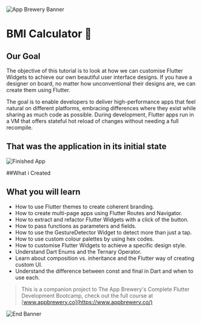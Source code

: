 ![App Brewery Banner](https://github.com/londonappbrewery/Images/blob/master/AppBreweryBanner.png)


# BMI Calculator 💪

## Our Goal


The objective of this tutorial is to look at how we can customise Flutter Widgets to achieve our own beautiful user interface designs. If you have a designer on board, no matter how unconventional their designs are, we can create them using Flutter. 

The goal is to enable developers to deliver high-performance apps that feel natural on different platforms, embracing differences where they exist while sharing as much code as possible. During development, Flutter apps run in a VM that offers stateful hot reload of changes without needing a full recompile.
## That was the application in its initial state

![Finished App](https://github.com/londonappbrewery/Images/blob/master/bmi-calc-demo.gif)

##What i Created
## What you will learn

- How to use Flutter themes to create coherent branding. 
- How to create multi-page apps using Flutter Routes and Navigator.
- How to extract and refactor Flutter Widgets with a click of the button. 
- How to pass functions as parameters and fields.
- How to use the GestureDetector Widget to detect more than just a tap.
- How to use custom colour palettes by using hex codes.
- How to customise Flutter Widgets to achieve a specific design style.
- Understand Dart Enums and the Ternary Operator.
- Learn about composition vs. inheritance and the Flutter way of creating custom UI.
- Understand the difference between const and final in Dart and when to use each.

>This is a companion project to The App Brewery's Complete Flutter Development Bootcamp, check out the full course at [www.appbrewery.co](https://www.appbrewery.co/)

![End Banner](https://github.com/londonappbrewery/Images/blob/master/readme-end-banner.png)
